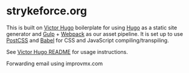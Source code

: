 # strykeforce.org


This is built on [Victor Hugo](https://github.com/netlify/victor-hugo) boilerplate for using [Hugo](https://gohugo.io/) as a static site generator and [Gulp](https://gulpjs.com/) + [Webpack](https://webpack.js.org/) as our asset pipeline. It is set up to use [PostCSS](http://postcss.org/) and [Babel](https://babeljs.io/) for CSS and JavaScript compiling/transpiling.

See [Victor Hugo README](https://github.com/netlify/victor-hugo/blob/master/README.md) for usage instructions.

Forwarding email using improvmx.com